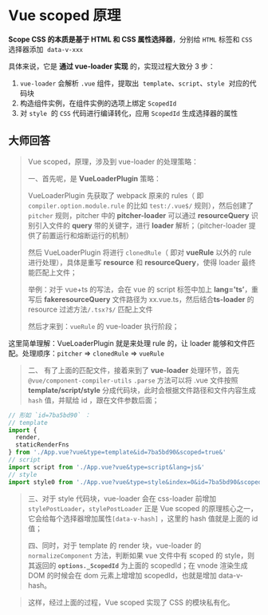 # Vue scoped 原理

**Scope CSS 的本质是基于 HTML 和 CSS 属性选择器**，分别给 `HTML` 标签和 `CSS` 选择器添加  `data-v-xxx`

具体来说，它是 **通过 vue-loader 实现** 的，实现过程大致分 3 步：

1. `vue-loader` 会解析 `.vue` 组件，提取出  `template`、`script`、`style`  对应的代码块
2. 构造组件实例，在组件实例的选项上绑定 `ScopedId`
3. 对 `style`  的 `CSS` 代码进行编译转化，应用 `ScopedId` 生成选择器的属性

## 大师回答

> Vue scoped，原理，涉及到 vue-loader 的处理策略：
>
> 一、首先呢，是 **VueLoaderPlugin** 策略：
>
> VueLoaderPlugin 先获取了 webpack 原来的 rules（ 即 `compiler.option.module.rule` 的比如 `test:/.vue$/` 规则），然后创建了`pitcher` 规则，pitcher 中的 **pitcher-loader** 可以通过 **resourceQuery** 识别引入文件的 **query** 带的关键字，进行 **loader** 解析；（pitcher-loader 提供了前置运行和熔断运行的机制）
>
> 然后 VueLoaderPlugin 将进行 `clonedRule`（ 即对 **vueRule** 以外的 rule 进行处理），具体是重写 **resource** 和 **resourceQuery**，使得 loader 最终能匹配上文件；
>
> 举例：对于 vue+ts 的写法，会在 vue 的 script 标签中加上 **lang='ts’**，重写后 **fakeresourceQuery** 文件路径为 xx.vue.ts，然后结合**ts-loader** 的 resource 过滤方法`/.tsx?$/` 匹配上文件
>
> 然后才来到：`vueRule` 的 vue-loader 执行阶段；

这里简单理解：VueLoaderPlugin 就是来处理 rule 的，让 loader 能够和文件匹配。处理顺序：`pitcher` ⇒ `clonedRule` ⇒ `vueRule`

> 二、 有了上面的匹配文件，接着来到了 **vue-loader** 处理环节，首先 `@vue/component-compiler-utils` `.parse` 方法可以将 .vue 文件按照 **template/script/style** 分成代码块，此时会根据文件路径和文件内容生成 `hash` 值，并赋给 id ，跟在文件参数后面；

```js
// 形如 `id=7ba5bd90` ：
// template
import {
  render,
  staticRenderFns
} from './App.vue?vue&type=template&id=7ba5bd90&scoped=true&'
// script
import script from './App.vue?vue&type=script&lang=js&'
// style
import style0 from './App.vue?vue&type=style&index=0&id=7ba5bd90&scoped=true&lang=css&'
```

> 三、对于 style 代码块，vue-loader 会在 css-loader 前增加`stylePostLoader`，`stylePostLoader` 正是 Vue scoped 的原理核心之一，它会给每个选择器增加属性`[data-v-hash]` ，这里的 hash 值就是上面的 id 值；
>
> 四、同时，对于 template 的 render 块，vue-loader 的 `normalizeComponent` 方法，判断如果 vue 文件中有 scoped 的 style，则其返回的 **`options._ScopedId`** 为上面的 scopedId；在 vnode 渲染生成 DOM 的时候会在 dom 元素上增增加 scopedId，也就是增加 data-v-hash。

> 这样，经过上面的过程，Vue scoped 实现了 CSS 的模块私有化。
